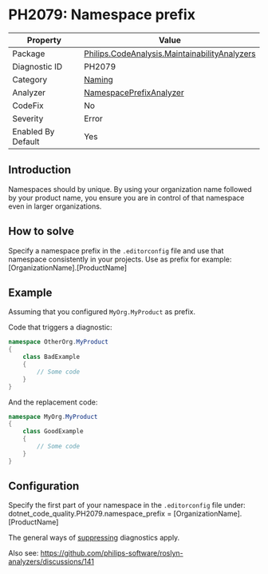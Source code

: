 # PH2079: Namespace prefix

| Property | Value  |
|--|--|
| Package | [Philips.CodeAnalysis.MaintainabilityAnalyzers](https://www.nuget.org/packages/Philips.CodeAnalysis.MaintainabilityAnalyzers) |
| Diagnostic ID | PH2079 |
| Category  | [Naming](../Naming.md) |
| Analyzer | [NamespacePrefixAnalyzer](https://github.com/philips-software/roslyn-analyzers/blob/main/Philips.CodeAnalysis.MaintainabilityAnalyzers/Naming/NamespacePrefixAnalyzer.cs)
| CodeFix  | No |
| Severity | Error |
| Enabled By Default | Yes |

## Introduction

Namespaces should by unique. By using your organization name followed by your product name, you ensure you are in control of that namespace even in larger organizations.

## How to solve

Specify a namespace prefix in the `.editorconfig` file and use that namespace consistently in your projects. Use as prefix for example: [OrganizationName].[ProductName]

## Example

Assuming that you configured `MyOrg.MyProduct` as prefix.

Code that triggers a diagnostic:
``` cs
namespace OtherOrg.MyProduct
{
    class BadExample
    {
        // Some code
    }
}

```

And the replacement code:
``` cs
namespace MyOrg.MyProduct
{
    class GoodExample
    {
        // Some code
    }
}

```

## Configuration

Specify the first part of your namespace in the `.editorconfig` file under: dotnet_code_quality.PH2079.namespace_prefix = [OrganizationName].[ProductName] 

The general ways of [suppressing](https://learn.microsoft.com/en-us/dotnet/fundamentals/code-analysis/suppress-warnings) diagnostics apply.

Also see: https://github.com/philips-software/roslyn-analyzers/discussions/141
